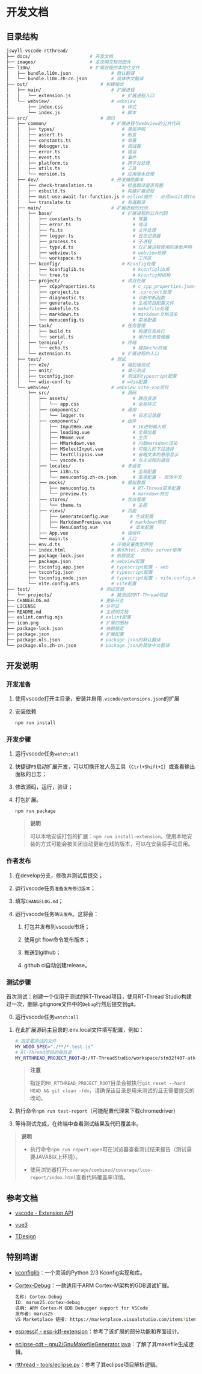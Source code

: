 # 开发文档

## 目录结构

```sh
jswyll-vscode-rtthread/
├── docs/                      # 开发文档
├── images/                    # 主说明文档的图片
├── l10n/                      # 扩展进程的本地化文件
│   ├── bundle.l10n.json               # 默认翻译
│   └── bundle.l10n.zh-cn.json         # 简体中文翻译
├── out/                           # 构建输出
│   ├── main/                          # 扩展进程
│   │   └── extension.js                   # 扩展进程入口
│   └── webview/                       # webview
│       ├── index.css                      # 样式
│       └── index.js                       # 脚本
├── src/                           # 源码
│   ├── common/                        # 扩展进程与webview的公共代码
│   │   ├── types/                         # 类型声明
│   │   ├── assert.ts                      # 断言
│   │   ├── constants.ts                   # 常量
│   │   ├── debugger.ts                    # 调试器
│   │   ├── error.ts                       # 错误
│   │   ├── event.ts                       # 事件
│   │   ├── platform.ts                    # 跨平台处理
│   │   ├── utils.ts                       # 工具
│   │   └── version.ts                     # 应用版本处理
│   ├── dev/                           # 开发辅助脚本
│   │   ├── check-translation.ts           # 检查翻译是否完整
│   │   ├── esbuild.ts                     # 构建扩展进程
│   │   ├── must-use-await-for-function.js # eslint插件 - 必须await或then函数调用
│   │   └── translate.ts                   # 有道翻译
│   ├── main/                          # 扩展进程的代码
│   │   ├── base/                          # 扩展进程的公共代码
│   │   │   ├── constants.ts                   # 常量
│   │   │   ├── error.ts                       # 错误
│   │   │   ├── fs.ts                          # 文件处理
│   │   │   ├── logger.ts                      # 日志记录器
│   │   │   ├── process.ts                     # 子进程
│   │   │   ├── type.d.ts                      # 仅扩展进程使用的类型声明
│   │   │   ├── webview.ts                     # webview处理
│   │   │   └── workspace.ts                   # 工作区
│   │   ├── kconfig/                       # Kconfig处理
│   │   │   ├── kconfiglib.ts                  # kconfiglib库
│   │   │   └── tree.ts                        # kconfig树结构
│   │   ├── project/                       # 项目处理
│   │   │   ├── cCppProperties.ts              # c_cpp_properties.json处理
│   │   │   ├── cproject.ts                    # .cproject处理
│   │   │   ├── diagnostic.ts                  # 诊断中断函数
│   │   │   ├── generate.ts                    # 生成项目配置文件
│   │   │   ├── makefile.ts                    # makefile处理
│   │   │   ├── markdown.ts                    # markdown文档渲染
│   │   │   └── menuconfig.ts                  # 菜单配置
│   │   ├── task/                          # 任务管理
│   │   │   ├── build.ts                       # 构建任务执行
│   │   │   └── serial.ts                      # 串行任务管理器
│   │   ├── terminal/                      # 终端
│   │   │   └── echo.ts                        # 模拟echo终端
│   │   └── extension.ts                   # 扩展进程的入口
│   ├── test/                          # 测试
│   │   ├── e2e/                           # 端到端测试
│   │   ├── unit/                          # 单元测试
│   │   ├── tsconfig.json                  # 测试的typescript配置
│   │   └── wdio-conf.ts                   # wdio配置
│   └── webview/                       # webview vite-vue项目
│       ├── src/                           # 源码
│       │   ├── assets/                        # 静态资源
│       │   │   └── app.css                    # 全局样式
│       │   ├── components/                # 通用
│       │   │   └── logger.ts                  # 日志记录器
│       │   ├── components/                # 组件
│       │   │   ├── InputHex.vue               # 16进制输入框
│       │   │   ├── loading.vue                # 全屏加载
│       │   │   ├── MHome.vue                  # 主页
│       │   │   ├── MMarkdown.vue              # 内联markdown渲染
│       │   │   ├── MSelectInput.vue           # 可输入的下拉选择
│       │   │   ├── TextCllipsis.vue           # 省略文本的悬停显示
│       │   │   └── vscode.ts                  # 与主进程的通信
│       │   ├── locales/                   # 多语言
│       │   │   ├── i18n.ts                    # 全局配置
│       │   │   └── menuconfig.zh-cn.json      # 菜单配置 - 简体中文
│       │   ├── mocks/                     # 模拟数据
│       │   │   ├── menuconfig.ts              # RT-Thread菜单配置
│       │   │   └── preview.ts                 # markdown预览
│       │   ├── stores/                    # 状态管理
│       │   │   └── theme.ts                   # 主题
│       │   ├── views/                     # 页面
│       │   │   ├── GenerateConfig.vue        # 生成配置
│       │   │   ├── MarkdownPreview.vue       # markdown预览
│       │   │   └── MenuConfig.vue            # 菜单配置
│       │   ├── App.vue                    # 根组件
│       │   └── main.ts                    # 入口
│       ├── env.d.ts                   # 环境变量类型声明
│       ├── index.html                 # 索引html，仅dev server使用
│       ├── package-lock.json          # 依赖锁定
│       ├── package.json               # webview配置
│       ├── tsconfig.app.json          # typescript配置 - web
│       ├── tsconfig.json              # typescript配置
│       ├── tsconfig.node.json         # typescript配置 - vite.config.mts
│       └── vite.config.mts            # vite配置
├── test/                          # 测试资源
│   └── projects/                      # 被测试的RT-Thread项目
├── CHANGELOG.md                   # 更新日志
├── LICENSE                        # 许可证
├── README.md                      # 主说明文档
├── eslint.config.mjs              # eslint配置
├── icon.png                       # 扩展的图标
├── package-lock.json              # 依赖锁定
├── package.json                   # 扩展配置
├── package.nls.json               # package.json的默认翻译
└── package.nls.zh-cn.json         # package.json的简体中文翻译
```

## 开发说明

### 开发准备

1. 使用vscode打开主目录，安装并启用`.vscode/extensions.json`的扩展

2. 安装依赖

    ```sh
    npm run install
    ```

### 开发步骤

1. 运行vscode任务`watch:all`

2. 快捷键`F5`启动扩展开发，可以切换开发人员工具（`Ctrl+Shift+I`）或查看输出面板的日志；

3. 修改源码，运行，验证；

4. 打包扩展。

    ```sh
    npm run package
    ```

    > **说明**
    >
    > 可以本地安装打包的扩展：`npm run install-extension`。使用本地安装的方式可能会被关闭自动更新在线的版本，可以在安装后手动启用。

### 作者发布

1. 在develop分支，修改并测试后提交；

2. 运行vscode任务`准备发布修订版本`；

3. 填写`CHANGELOG.md`；

4. 运行vscode任务`确认发布`。这将会：

    1. 打包并发布到vscode市场；

    2. 使用git flow命令发布版本；

    3. 推送到github；

    4. github ci自动创建release。

### 测试步骤

首次测试：创建一个仅用于测试的RT-Thread项目，使用RT-Thread Studio构建过一次，删除.gitignore文件中的`Debug`行然后提交到git。

0. 运行vscode任务`watch:all`

1. 在此扩展源码主目录的.env.local文件填写配置，例如：

    ```sh
    # 指定要测试的文件
    MY_WDIO_SPEC="./**/*.test.js"
    # RT-Thread项目的根目录
    MY_RTTHREAD_PROJECT_ROOT=D:/RT-ThreadStudio/workspace/stm32f407-atk-explorer-v4.1.1
    ```

    > **注意**
    >
    > 指定的`MY_RTTHREAD_PROJECT_ROOT`目录会被执行`git reset --hard HEAD && git clean -fdx`，请确保该目录是用来测试的且无需要提交的改动。

2. 执行命令`npm run test-report`（可能配置代理来下载chromedriver）

3. 等待测试完成，在终端中查看测试结果及代码覆盖率。

> **说明**
>
> - 执行命令`npm run report:open`可在浏览器查看测试结果报告（测试需要JAVA8以上环境）。
>
> - 使用浏览器打开`coverage/combined/coverage/lcov-report/index.html`查看代码覆盖率详情。

## 参考文档

- [vscode - Extension API](https://code.visualstudio.com/api)

- [vue3](https://cn.vuejs.org/guide/introduction)

- [TDesign](https://tdesign.tencent.com/vue-next/overview)

## 特别鸣谢

- [kconfiglib](https://github.com/ulfalizer/Kconfiglib)：一个灵活的Python 2/3 Kconfig实现和库。

- [Cortex-Debug](https://marketplace.visualstudio.com/items?itemName=marus25.cortex-debug)：一款适用于ARM Cortex-M架构的GDB调试扩展。

    ```sh
    名称: Cortex-Debug
    ID: marus25.cortex-debug
    说明: ARM Cortex-M GDB Debugger support for VSCode
    发布者: marus25
    VS Marketplace 链接: https://marketplace.visualstudio.com/items?itemName=marus25.cortex-debug
    ```

- [espressif - esp-idf-extension](https://marketplace.visualstudio.com/items?itemName=espressif.esp-idf-extension)：参考了该扩展的部分功能和界面设计。

- [eclipse-cdt - gnu2/GnuMakefileGenerator.java](https://github.com/eclipse-cdt/cdt/blob/main/build/org.eclipse.cdt.managedbuilder.core/src/org/eclipse/cdt/managedbuilder/makegen/gnu2/GnuMakefileGenerator.java)：了解了其makefile生成逻辑。

- [rtthread - tools/eclipse.py](https://github.com/RT-Thread/rt-thread/blob/master/tools/eclipse.py)：参考了其eclipse项目解析逻辑。
